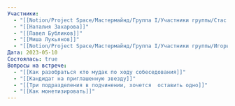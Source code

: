 ```yaml
---
Участники:
  - "[[Notion/Project Space/Мастермайнд/Группа I/Участники группы/Стас Харламов/Стас Харламов\\|Стас Харламов]]"
  - "[[Наталия Захарова]]"
  - "[[Павел Бубликов]]"
  - "[[Миша Лукьянов]]"
  - "[[Notion/Project Space/Мастермайнд/Группа I/Участники группы/Игорь Алексеенко/Игорь Алексеенко\\|Игорь Алексеенко]]"
Дата: 2023-05-10
Состоялась: true
Вопросы на встрече:
  - "[[Как разобраться кто мудак по ходу собеседования]]"
  - "[[Кандидат на приглашенную звезду]]"
  - "[[Три подразделения в подчинении, хочется  оставить одно]]"
  - "[[Как монетизировать]]"
---
```

